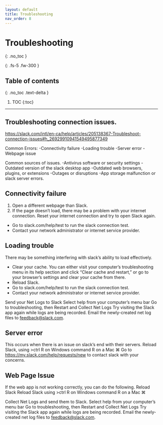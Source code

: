 ```yaml
---
layout: default
title: Troubleshooting
nav_order: 8
---
```


# Troubleshooting
{: .no_toc }


{: .fs-5 .fw-300 }

## Table of contents
{: .no_toc .text-delta }

1. TOC
{:toc}

---

## Troubleshooting connection issues.
https://slack.com/intl/en-ca/help/articles/205138367-Troubleshoot-connection-issues#h_26929910941549495877349

Common Errors:
-Connectivity failure
-Loading trouble
-Server error
-Webpage issue

Common sources of issues.
-Antivirus software or security settings
-Outdated version of the slack desktop app
-Outdated web browsers, plugins, or extensions
-Outages or disruptions
-App storage malfunction or slack server errors.

## Connectivity failure
1. Open a different webpage than Slack.
2. If the page doesn’t load, there may be a problem with your internet connection. Reset your internet connection and try to open Slack again.
- Go to slack.com/help/test to run the slack connection test.
- Contact your network administrator or internet service provider.


## Loading trouble
There may be something interfering with slack’s ability to load effectively.

- Clear your cache.  You can either visit your computer’s troubleshooting menu in its help section and click “Clear cache and restart,” or go to your browser’s settings and clear your cache from there.
- Reload Slack.
- Go to slack.com/help/test to run the slack connection test.
- Contact your network administrator or internet service provider.

Send your Net Logs to Slack
Select help from your computer’s menu bar
Go to troubleshooting, then Restart and Collect Net Logs
Try visiting the Slack app again while logs are being recorded.
Email the newly-created net log files to feedback@slack.com.


## Server error
This occurs when there is an issue on slack’s end with their servers.
Reload Slack, using >ctrl R on Windows command R on a Mac &#8984;
Go to https://my.slack.com/help/requests/new to contact slack with your concerns.

## Web Page Issue
If the web app is not working correctly, you can do the following.
Reload Slack
Reload Slack using >ctrl R on Windows command R on a Mac &#8984;

Collect Net Logs and send them to Slack.
Select help from your computer’s menu bar
Go to troubleshooting, then Restart and Collect Net Logs
Try visiting the Slack app again while logs are being recorded.
Email the newly-created net log files to feedback@slack.com.
